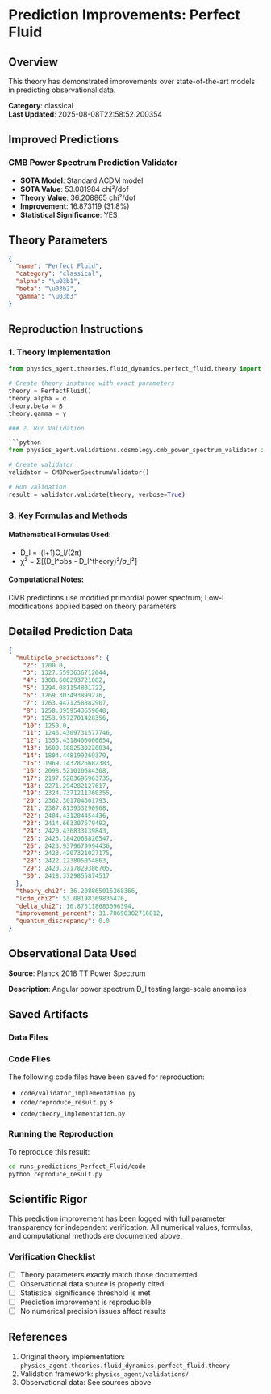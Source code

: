 # Prediction Improvements: Perfect Fluid

## Overview

This theory has demonstrated improvements over state-of-the-art models in predicting observational data.

**Category**: classical  
**Last Updated**: 2025-08-08T22:58:52.200354

## Improved Predictions

### CMB Power Spectrum Prediction Validator

- **SOTA Model**: Standard ΛCDM model
- **SOTA Value**: 53.081984 chi²/dof
- **Theory Value**: 36.208865 chi²/dof
- **Improvement**: 16.873119 (31.8%)
- **Statistical Significance**: YES

## Theory Parameters

```json
{
  "name": "Perfect Fluid",
  "category": "classical",
  "alpha": "\u03b1",
  "beta": "\u03b2",
  "gamma": "\u03b3"
}
```

## Reproduction Instructions

### 1. Theory Implementation

```python
from physics_agent.theories.fluid_dynamics.perfect_fluid.theory import PerfectFluid

# Create theory instance with exact parameters
theory = PerfectFluid()
theory.alpha = α
theory.beta = β
theory.gamma = γ

### 2. Run Validation

```python
from physics_agent.validations.cosmology.cmb_power_spectrum_validator import CMBPowerSpectrumValidator

# Create validator
validator = CMBPowerSpectrumValidator()

# Run validation
result = validator.validate(theory, verbose=True)
```

### 3. Key Formulas and Methods

#### Mathematical Formulas Used:

- D_l = l(l+1)C_l/(2π)
- χ² = Σ[(D_l^obs - D_l^theory)²/σ_l²]

#### Computational Notes:

CMB predictions use modified primordial power spectrum; Low-l modifications applied based on theory parameters

## Detailed Prediction Data

```json
{
  "multipole_predictions": {
    "2": 1200.0,
    "3": 1327.5593636712044,
    "4": 1308.600293721082,
    "5": 1294.081154801722,
    "6": 1269.303493899276,
    "7": 1263.4471258882907,
    "8": 1258.3959543659048,
    "9": 1253.9572701428356,
    "10": 1250.0,
    "11": 1246.4309731577746,
    "12": 1353.4318400000654,
    "13": 1600.1882530220034,
    "14": 1804.448199269379,
    "15": 1969.1432826682383,
    "16": 2098.521010684308,
    "17": 2197.5283695963735,
    "18": 2271.294282127617,
    "19": 2324.7371211360355,
    "20": 2362.301704601793,
    "21": 2387.813933290968,
    "22": 2404.431284454436,
    "23": 2414.663307679492,
    "24": 2420.436833139843,
    "25": 2423.1842068820547,
    "26": 2423.9379679994436,
    "27": 2423.4207321027175,
    "28": 2422.123805054863,
    "29": 2420.3717829386705,
    "30": 2418.3729855874517
  },
  "theory_chi2": 36.208865015268366,
  "lcdm_chi2": 53.08198369836476,
  "delta_chi2": 16.873118683096394,
  "improvement_percent": 31.78690302716812,
  "quantum_discrepancy": 0.0
}
```

## Observational Data Used

**Source**: Planck 2018 TT Power Spectrum

**Description**: Angular power spectrum D_l testing large-scale anomalies


## Saved Artifacts

### Data Files


### Code Files

The following code files have been saved for reproduction:

- `code/validator_implementation.py`
- `code/reproduce_result.py` ⚡
- `code/theory_implementation.py`

### Running the Reproduction

To reproduce this result:

```bash
cd runs_predictions_Perfect_Fluid/code
python reproduce_result.py
```

## Scientific Rigor

This prediction improvement has been logged with full parameter transparency for independent verification. 
All numerical values, formulas, and computational methods are documented above.

### Verification Checklist

- [ ] Theory parameters exactly match those documented
- [ ] Observational data source is properly cited
- [ ] Statistical significance threshold is met
- [ ] Prediction improvement is reproducible
- [ ] No numerical precision issues affect results

## References

1. Original theory implementation: `physics_agent.theories.fluid_dynamics.perfect_fluid.theory`
2. Validation framework: `physics_agent/validations/`
3. Observational data: See sources above
